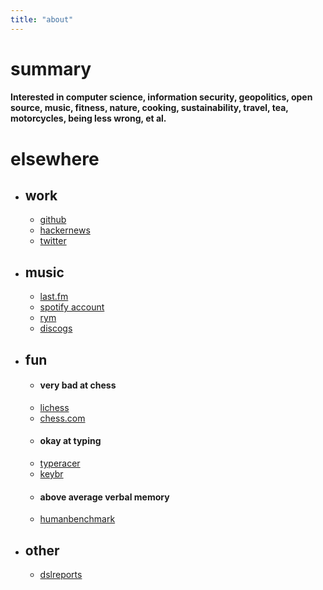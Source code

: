 ```yaml
---
title: "about" 
---
```

# summary




#### Interested in computer science, information security, geopolitics, open source, music, fitness, nature, cooking, sustainability, travel, tea, motorcycles, being less wrong, et al.




# elsewhere


 * ## work 
    * [github](https://github.com/7te "github") 
    * [hackernews](https://news.ycombinator.com/user?id=gjkhkldajghl "hackernews") 
    * [twitter](https://twitter.com/gamerwoadie "twitter") 

 * ## music
    * [last.fm](https://www.last.fm/user/jl- "last.fm") 
    * [spotify account](https://open.spotify.com/user/124951816 "spotify") 
    * [rym](https://rateyourmusic.com/~jljljl "rateyourmusic") 
    * [discogs](https://www.discogs.com/user/jl- "discogs")
 
 * ## fun 
    - #### very bad at chess
    * [lichess](https://lichess.org/@/iqdf "lichess") 
    * [chess.com](https://www.chess.com/member/xxioa "chess.com") 
    - #### okay at typing
    * [typeracer](https://data.typeracer.com/pit/profile?user=jml- "typeracer (yeah i need to play on this more...)")
    * [keybr](https://www.keybr.com/profile/a484jkf "keybr") 
    - #### above average verbal memory
    * [humanbenchmark](https://humanbenchmark.com/users/5dbc56aad333e000011ecfb1 "humanbenchmark") 

 * ## other
    * [dslreports](https://www.dslreports.com/profile/u/1972784 "dslreports")
